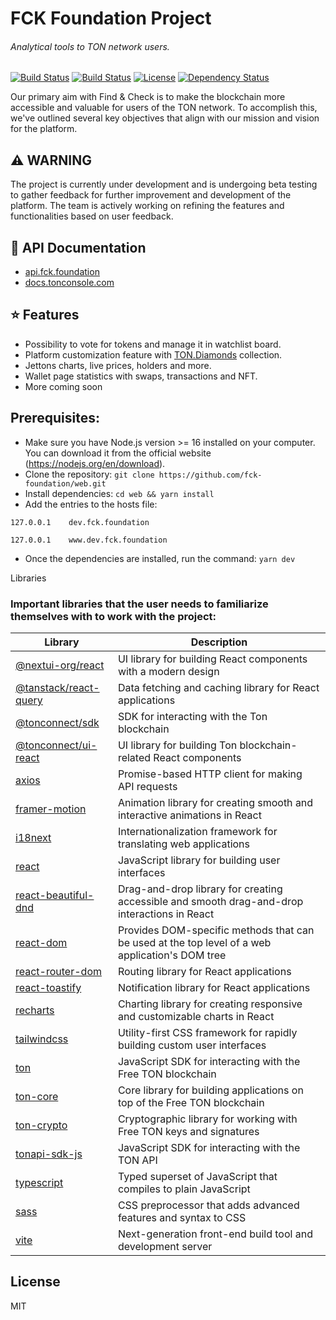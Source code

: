 # FCK Foundation Project
###### Analytical tools to TON network users.
[![Build Status](https://img.shields.io/github/stars/fck-foundation/web.svg)](https://github.com/fck-foundation/web) [![Build Status](https://img.shields.io/github/forks/fck-foundation/web.svg)](https://github.com/fck-foundation/web) [![License](https://img.shields.io/github/license/fck-foundation/web.svg)](https://github.com/fck-foundation/web) [![Dependency Status](https://www.versioneye.com/user/projects/fck-foundation/web/badge.svg)](https://www.versioneye.com/user/projects/fck-foundation/web) 

Our primary aim with Find & Check is to make the blockchain more accessible and valuable for users of the TON network. To accomplish this, we've outlined several key objectives that align with our mission and vision for the platform.

## ⚠️ WARNING
The project is currently under development and is undergoing beta testing to gather feedback for further improvement and development of the platform. The team is actively working on refining the features and functionalities based on user feedback.

## 🧾 API Documentation
- [api.fck.foundation](https://api.fck.foundation)
- [docs.tonconsole.com](https://docs.tonconsole.com)

## ⭐ Features
- Possibility to vote for tokens and manage it in watchlist board.
- Platform customization feature with [TON.Diamonds](https://ton.diamonds) collection.
- Jettons charts, live prices, holders and more.
- Wallet page statistics with swaps, transactions and NFT.
- More coming soon

## Prerequisites:
- Make sure you have Node.js version >= 16 installed on your computer.
You can download it from the official website (https://nodejs.org/en/download).
- Clone the repository:
`git clone https://github.com/fck-foundation/web.git`
- Install dependencies:
`cd web && yarn install`
- Add the entries to the hosts file:

```127.0.0.1    dev.fck.foundation```

```127.0.0.1    www.dev.fck.foundation```
- Once the dependencies are installed, run the command:
`yarn dev`

Libraries

### Important libraries that the user needs to familiarize themselves with to work with the project:
| Library  | Description |
| ------------- | ------------- |
| [@nextui-org/react](https://www.npmjs.com/package/@nextui-org/react) | UI library for building React components with a modern design  |
| [@tanstack/react-query](https://www.npmjs.com/package/@tanstack/react-query) | Data fetching and caching library for React applications
| [@tonconnect/sdk](https://www.npmjs.com/package/@tonconnect/sdk) | SDK for interacting with the Ton blockchain
| [@tonconnect/ui-react](https://www.npmjs.com/package/@tonconnect/ui-react) | UI library for building Ton blockchain-related React components
| [axios](https://www.npmjs.com/package/axios) | Promise-based HTTP client for making API requests
| [framer-motion](https://www.npmjs.com/package/framer-motion) | Animation library for creating smooth and interactive animations in React
| [i18next](https://www.npmjs.com/package/i18next) | Internationalization framework for translating web applications
| [react](https://www.npmjs.com/package/react) | JavaScript library for building user interfaces
| [react-beautiful-dnd](https://www.npmjs.com/package/react-beautiful-dnd) | Drag-and-drop library for creating accessible and smooth drag-and-drop interactions in React
| [react-dom](https://www.npmjs.com/package/react-dom) | Provides DOM-specific methods that can be used at the top level of a web application's DOM tree
| [react-router-dom](https://www.npmjs.com/package/react-router-dom) | Routing library for React applications
| [react-toastify](https://www.npmjs.com/package/react-toastify) | Notification library for React applications
| [recharts](https://www.npmjs.com/package/recharts) | Charting library for creating responsive and customizable charts in React
| [tailwindcss](https://www.npmjs.com/package/tailwindcss) | Utility-first CSS framework for rapidly building custom user interfaces
| [ton](https://www.npmjs.com/package/ton) | JavaScript SDK for interacting with the Free TON blockchain
| [ton-core](https://www.npmjs.com/package/ton-core) | Core library for building applications on top of the Free TON blockchain
| [ton-crypto](https://www.npmjs.com/package/ton-crypto) | Cryptographic library for working with Free TON keys and signatures
| [tonapi-sdk-js](https://www.npmjs.com/package/tonapi-sdk-js) | JavaScript SDK for interacting with the TON API
| [typescript](https://www.npmjs.com/package/typescript) | Typed superset of JavaScript that compiles to plain JavaScript
| [sass](https://www.npmjs.com/package/sass) | CSS preprocessor that adds advanced features and syntax to CSS
| [vite](https://www.npmjs.com/package/vite) | Next-generation front-end build tool and development server

## License

MIT